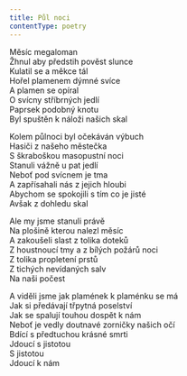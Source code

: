 ```yaml
---
title: Půl noci
contentType: poetry
---
```


<section>

Měsíc megaloman  
Žhnul aby předstih pověst slunce  
Kulatil se a měkce tál  
Hořel plamenem dýmné svíce  
A plamen se opíral  
O svícny stříbrných jedlí  
Paprsek podobný knotu  
Byl spuštěn k náloži našich skal

Kolem půlnoci byl očekáván výbuch  
Hasiči z našeho městečka  
S škraboškou masopustní noci  
Stanuli vážně u pat jedlí  
Neboť pod svícnem je tma  
A zapřísahali nás z jejich hloubi  
Abychom se spokojili s tím co je jisté  
Avšak z dohledu skal

Ale my jsme stanuli právě  
Na plošině kterou nalezl měsíc  
A zakoušeli slast z tolika doteků  
Z houstnoucí tmy a z bílých požárů noci  
Z tolika propletení prstů  
Z tichých nevídaných salv  
Na naši počest

A viděli jsme jak plamének k plaménku se má  
Jak si předávají třpytná poselství  
Jak se spalují touhou dospět k nám  
Neboť je vedly doutnavé zorničky našich očí  
Bdící s předtuchou krásné smrti  
Jdoucí s jistotou  
S jistotou  
Jdoucí k nám

</section>
